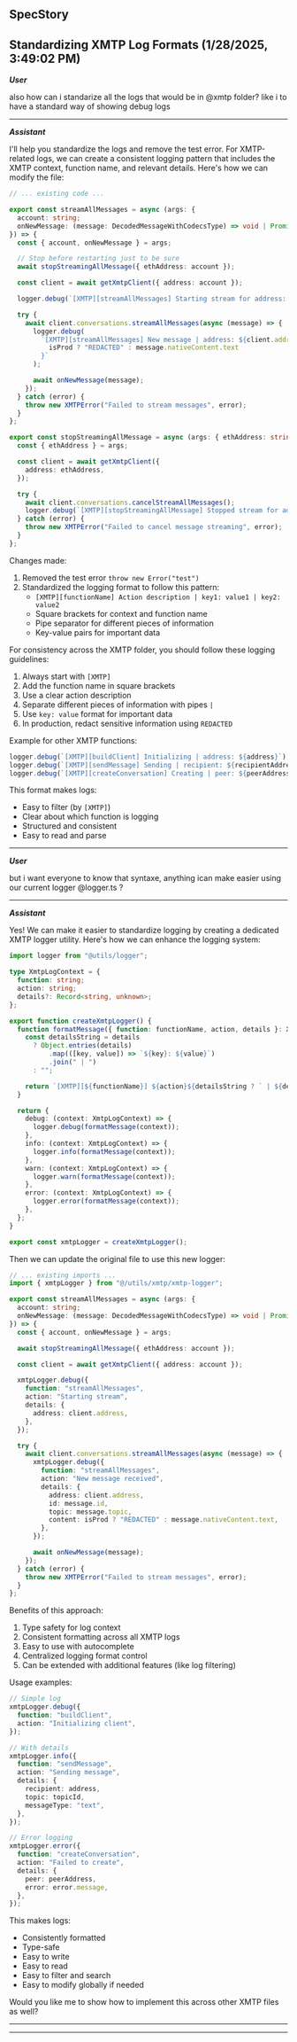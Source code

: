 ## SpecStory

## Standardizing XMTP Log Formats (1/28/2025, 3:49:02 PM)

_**User**_

also how can i standarize all the logs that would be in @xmtp folder? like i to have a standard way of showing debug logs

---

_**Assistant**_

I'll help you standardize the logs and remove the test error. For XMTP-related logs, we can create a consistent logging pattern that includes the XMTP context, function name, and relevant details. Here's how we can modify the file:

```typescript:utils/xmtpRN/xmtp-messages/xmtp-messages-stream.ts
// ... existing code ...

export const streamAllMessages = async (args: {
  account: string;
  onNewMessage: (message: DecodedMessageWithCodecsType) => void | Promise<void>;
}) => {
  const { account, onNewMessage } = args;

  // Stop before restarting just to be sure
  await stopStreamingAllMessage({ ethAddress: account });

  const client = await getXmtpClient({ address: account });

  logger.debug(`[XMTP][streamAllMessages] Starting stream for address: ${client.address}`);

  try {
    await client.conversations.streamAllMessages(async (message) => {
      logger.debug(
        `[XMTP][streamAllMessages] New message | address: ${client.address} | id: ${message.id} | topic: ${message.topic} | content: ${
          isProd ? "REDACTED" : message.nativeContent.text
        }`
      );

      await onNewMessage(message);
    });
  } catch (error) {
    throw new XMTPError("Failed to stream messages", error);
  }
};

export const stopStreamingAllMessage = async (args: { ethAddress: string }) => {
  const { ethAddress } = args;

  const client = await getXmtpClient({
    address: ethAddress,
  });

  try {
    await client.conversations.cancelStreamAllMessages();
    logger.debug(`[XMTP][stopStreamingAllMessage] Stopped stream for address: ${client.address}`);
  } catch (error) {
    throw new XMTPError("Failed to cancel message streaming", error);
  }
};
```

Changes made:
1. Removed the test error `throw new Error("test")`
2. Standardized the logging format to follow this pattern:
   - `[XMTP][functionName] Action description | key1: value1 | key2: value2`
   - Square brackets for context and function name
   - Pipe separator for different pieces of information
   - Key-value pairs for important data

For consistency across the XMTP folder, you should follow these logging guidelines:
1. Always start with `[XMTP]`
2. Add the function name in square brackets
3. Use a clear action description
4. Separate different pieces of information with pipes `|`
5. Use `key: value` format for important data
6. In production, redact sensitive information using `REDACTED`

Example for other XMTP functions:
```typescript
logger.debug(`[XMTP][buildClient] Initializing | address: ${address}`);
logger.debug(`[XMTP][sendMessage] Sending | recipient: ${recipientAddress} | topic: ${topic}`);
logger.debug(`[XMTP][createConversation] Creating | peer: ${peerAddress}`);
```

This format makes logs:
- Easy to filter (by `[XMTP]`)
- Clear about which function is logging
- Structured and consistent
- Easy to read and parse

---

_**User**_

but i want everyone to know that syntaxe, anything ican make easier using our current logger @logger.ts ?

---

_**Assistant**_

Yes! We can make it easier to standardize logging by creating a dedicated XMTP logger utility. Here's how we can enhance the logging system:

```typescript:utils/xmtp/xmtp-logger.ts
import logger from "@utils/logger";

type XmtpLogContext = {
  function: string;
  action: string;
  details?: Record<string, unknown>;
};

export function createXmtpLogger() {
  function formatMessage({ function: functionName, action, details }: XmtpLogContext) {
    const detailsString = details
      ? Object.entries(details)
          .map(([key, value]) => `${key}: ${value}`)
          .join(" | ")
      : "";

    return `[XMTP][${functionName}] ${action}${detailsString ? ` | ${detailsString}` : ""}`;
  }

  return {
    debug: (context: XmtpLogContext) => {
      logger.debug(formatMessage(context));
    },
    info: (context: XmtpLogContext) => {
      logger.info(formatMessage(context));
    },
    warn: (context: XmtpLogContext) => {
      logger.warn(formatMessage(context));
    },
    error: (context: XmtpLogContext) => {
      logger.error(formatMessage(context));
    },
  };
}

export const xmtpLogger = createXmtpLogger();
```

Then we can update the original file to use this new logger:

```typescript:utils/xmtpRN/xmtp-messages/xmtp-messages-stream.ts
// ... existing imports ...
import { xmtpLogger } from "@/utils/xmtp/xmtp-logger";

export const streamAllMessages = async (args: {
  account: string;
  onNewMessage: (message: DecodedMessageWithCodecsType) => void | Promise<void>;
}) => {
  const { account, onNewMessage } = args;

  await stopStreamingAllMessage({ ethAddress: account });

  const client = await getXmtpClient({ address: account });

  xmtpLogger.debug({
    function: "streamAllMessages",
    action: "Starting stream",
    details: {
      address: client.address,
    },
  });

  try {
    await client.conversations.streamAllMessages(async (message) => {
      xmtpLogger.debug({
        function: "streamAllMessages",
        action: "New message received",
        details: {
          address: client.address,
          id: message.id,
          topic: message.topic,
          content: isProd ? "REDACTED" : message.nativeContent.text,
        },
      });

      await onNewMessage(message);
    });
  } catch (error) {
    throw new XMTPError("Failed to stream messages", error);
  }
};
```

Benefits of this approach:
1. Type safety for log context
2. Consistent formatting across all XMTP logs
3. Easy to use with autocomplete
4. Centralized logging format control
5. Can be extended with additional features (like log filtering)

Usage examples:
```typescript
// Simple log
xmtpLogger.debug({
  function: "buildClient",
  action: "Initializing client",
});

// With details
xmtpLogger.info({
  function: "sendMessage",
  action: "Sending message",
  details: {
    recipient: address,
    topic: topicId,
    messageType: "text",
  },
});

// Error logging
xmtpLogger.error({
  function: "createConversation",
  action: "Failed to create",
  details: {
    peer: peerAddress,
    error: error.message,
  },
});
```

This makes logs:
- Consistently formatted
- Type-safe
- Easy to write
- Easy to read
- Easy to filter and search
- Easy to modify globally if needed

Would you like me to show how to implement this across other XMTP files as well?

---



---

